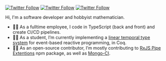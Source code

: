 
[![Twitter Follow](https://img.shields.io/twitter/follow/MohammadAliPER?style=social)](https://twitter.com/MohammadAliPER)
[![Twitter Follow](https://img.shields.io/twitter/follow/MohammadAliEN?style=social)](https://twitter.com/MohammadAliEN)
[![Twitter Follow](https://img.shields.io/twitter/follow/MohammadAliDACH?style=social)](https://twitter.com/MohammadAliDACH)

Hi, I'm a software developer and hobbyist mathematician.

- 🧑‍💼 As a fulltime employee, I code in TypeScript (back and front) and create CI/CD pipelines.
- 🧑‍🎓 As a student, I’m currently implementing a [linear temporal type system](https://github.com/aerabi/lttt) for event-based reactive programming, in Coq.
- 🧑‍💻 As an open-source contributor, I’m mostly contributing to [RxJS Pipe Extentions](https://www.npmjs.com/package/rxjs-pipe-ext) npm package, as well as [Mongo-CI](https://www.npmjs.com/package/mongo-ci).
